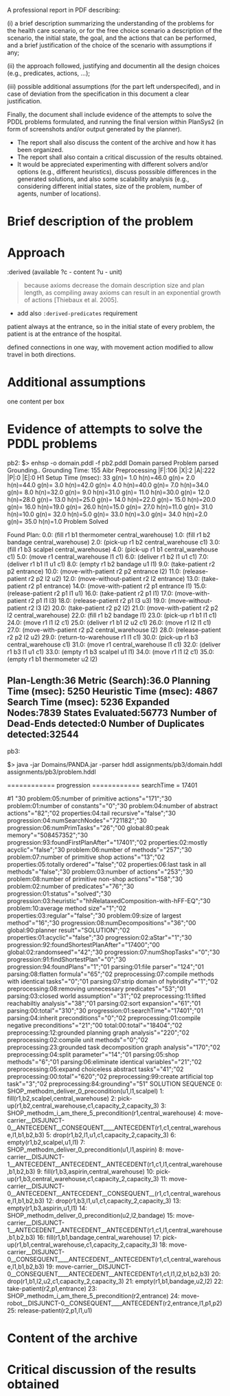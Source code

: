 A professional report in PDF describing: 

(i) a brief description summarizing the understanding of the problems for the health care scenario, or for the free choice scenario a description of the scenario, the initial state, the goal, and the actions that can be performed, and a brief justification of the choice of the scenario with assumptions if any; 

(ii) the approach followed, justifying and documentin all the design choices (e.g., predicates, actions, ...); 

(iii) possible additional assumptions (for the part left underspecifed), and in case of deviation from the specification in this document a clear justification. 

Finally, the document shall include evidence of the attempts to solve the PDDL problems formulated, and running the final version within PlanSys2 (in form of screenshots and/or output generated by the planner).
- The report shall also discuss the content of the archive and how it has been organized.
- The report shall also contain a critical discussion of the results obtained.
- It would be appreciated experimenting with different solvers and/or options (e.g., different heuristics), discuss posssible differences in the generated solutions, and also some scalability analysis (e.g., considering different initial states, size of the problem, number of agents, number of locations).

# Brief description of the problem

# Approach

:derived (available ?c - content ?u - unit) 
    
> because axioms decrease the domain description size and plan length, as compiling away axioms can result in an exponential growth of actions [Thiebaux et al. 2005]. 

- add also `:derived-predicates` requirement

patient always at the entrance, so in the initial state of every problem, the patient is at the entrance of the hospital.

defined connections in one way, with movement action modified to allow travel in both directions.

# Additional assumptions
one content per box

# Evidence of attempts to solve the PDDL problems

pb2:
$> enhsp -o domain.pddl -f pb2.pddl
Domain parsed
Problem parsed
Grounding..
Grounding Time: 155
Aibr Preprocessing
|F|:106
|X|:2
|A|:222
|P|:0
|E|:0
H1 Setup Time (msec): 33
 g(n)= 1.0 h(n)=46.0
 g(n)= 2.0 h(n)=44.0
 g(n)= 3.0 h(n)=42.0
 g(n)= 4.0 h(n)=40.0
 g(n)= 7.0 h(n)=34.0
 g(n)= 8.0 h(n)=32.0
 g(n)= 9.0 h(n)=31.0
 g(n)= 11.0 h(n)=30.0
 g(n)= 12.0 h(n)=28.0
 g(n)= 13.0 h(n)=25.0
 g(n)= 14.0 h(n)=22.0
 g(n)= 15.0 h(n)=20.0
 g(n)= 16.0 h(n)=19.0
 g(n)= 26.0 h(n)=15.0
 g(n)= 27.0 h(n)=11.0
 g(n)= 31.0 h(n)=10.0
 g(n)= 32.0 h(n)=5.0
 g(n)= 33.0 h(n)=3.0
 g(n)= 34.0 h(n)=2.0
 g(n)= 35.0 h(n)=1.0
Problem Solved

Found Plan:
0.0: (fill r1 b1 thermometer central_warehouse)
1.0: (fill r1 b2 bandage central_warehouse)
2.0: (pick-up r1 b2 central_warehouse c1)
3.0: (fill r1 b3 scalpel central_warehouse)
4.0: (pick-up r1 b1 central_warehouse c1)
5.0: (move r1 central_warehouse l1 c1)
6.0: (deliver r1 b2 l1 u1 c1)
7.0: (deliver r1 b1 l1 u1 c1)
8.0: (empty r1 b2 bandage u1 l1)
9.0: (take-patient r2 p2 entrance)
10.0: (move-with-patient r2 p2 entrance l2)
11.0: (release-patient r2 p2 l2 u2)
12.0: (move-without-patient r2 l2 entrance)
13.0: (take-patient r2 p1 entrance)
14.0: (move-with-patient r2 p1 entrance l1)
15.0: (release-patient r2 p1 l1 u1)
16.0: (take-patient r2 p1 l1)
17.0: (move-with-patient r2 p1 l1 l3)
18.0: (release-patient r2 p1 l3 u3)
19.0: (move-without-patient r2 l3 l2)
20.0: (take-patient r2 p2 l2)
21.0: (move-with-patient r2 p2 l2 central_warehouse)
22.0: (fill r1 b2 bandage l1)
23.0: (pick-up r1 b1 l1 c1)
24.0: (move r1 l1 l2 c1)
25.0: (deliver r1 b1 l2 u2 c1)
26.0: (move r1 l2 l1 c1)
27.0: (move-with-patient r2 p2 central_warehouse l2)
28.0: (release-patient r2 p2 l2 u2)
29.0: (return-to-warehouse r1 l1 c1)
30.0: (pick-up r1 b3 central_warehouse c1)
31.0: (move r1 central_warehouse l1 c1)
32.0: (deliver r1 b3 l1 u1 c1)
33.0: (empty r1 b3 scalpel u1 l1)
34.0: (move r1 l1 l2 c1)
35.0: (empty r1 b1 thermometer u2 l2)

Plan-Length:36
Metric (Search):36.0
Planning Time (msec): 5250
Heuristic Time (msec): 4867
Search Time (msec): 5236
Expanded Nodes:7839
States Evaluated:56773
Number of Dead-Ends detected:0
Number of Duplicates detected:32544
----

pb3:

$> java -jar Domains/PANDA.jar -parser hddl assignments/pb3/domain.hddl assignments/pb3/problem.hddl 

============ progression ============
searchTime = 17401

#1 "30 problem:05:number of primitive actions"="171";"30 problem:01:number of constants"="0";"30 problem:04:number of abstract actions"="82";"02 properties:04:tail recursive"="false";"30 progression:04:numSearchNodes"="721182";"30 progression:06:numPrimTasks"="26";"00 global:80:peak memory"="508457352";"30 progression:93:foundFirstPlanAfter"="17401";"02 properties:02:mostly acyclic"="false";"30 problem:06:number of methods"="257";"30 problem:07:number of primitive shop actions"="13";"02 properties:05:totally ordered"="false";"02 properties:06:last task in all methods"="false";"30 problem:03:number of actions"="253";"30 problem:08:number of primitive non-shop actions"="158";"30 problem:02:number of predicates"="76";"30 progression:01:status"="solved";"30 progression:03:heuristic"="hhRelataxedComposition-with-hFF-EQ";"30 problem:10:average method size"="1";"02 properties:03:regular"="false";"30 problem:09:size of largest method"="16";"30 progression:08:numDecompositions"="36";"00 global:90:planner result"="SOLUTION";"02 properties:01:acyclic"="false";"30 progression:02:aStar"="1";"30 progression:92:foundShortestPlanAfter"="17400";"00 global:02:randomseed"="42";"30 progression:07:numShopTasks"="0";"30 progression:91:findShortestPlan"="0";"30 progression:94:foundPlans"="1";"01 parsing:01:file parser"="124";"01 parsing:08:flatten formula"="65";"02 preprocessing:07:compile methods with identical tasks"="0";"01 parsing:07:strip domain of hybridity"="1";"02 preprocessing:08:removing unnecessary predicates"="53";"01 parsing:03:closed world assumption"="31";"02 preprocessing:11:lifted reachabiltiy analysis"="38";"01 parsing:02:sort expansion"="61";"01 parsing:00:total"="310";"30 progression:01:searchTime"="17401";"01 parsing:04:inherit preconditions"="0";"02 preprocessing:01:compile negative preconditions"="21";"00 total:00:total"="18404";"02 preprocessing:12:grounded planning graph analysis"="220";"02 preprocessing:02:compile unit methods"="0";"02 preprocessing:23:grounded task decomposition graph analysis"="170";"02 preprocessing:04:split parameter"="14";"01 parsing:05:shop methods"="6";"01 parsing:06:eliminate identical variables"="21";"02 preprocessing:05:expand choiceless abstract tasks"="41";"02 preprocessing:00:total"="620";"02 preprocessing:99:create artificial top task"="3";"02 preprocessing:84:grounding"="51"
SOLUTION SEQUENCE
0: SHOP_methodm_deliver_0_precondition(u1,l1,scalpel)
1: fill(r1,b2,scalpel,central_warehouse)
2: pick-up(r1,b2,central_warehouse,c1,capacity_2,capacity_3)
3: SHOP_methodm_i_am_there_5_precondition(r1,central_warehouse)
4: move-carrier__DISJUNCT-0__ANTECEDENT__CONSEQUENT____ANTECEDENT(r1,c1,central_warehouse,l1,b1,b2,b3)
5: drop(r1,b2,l1,u1,c1,capacity_2,capacity_3)
6: empty(r1,b2,scalpel,u1,l1)
7: SHOP_methodm_deliver_0_precondition(u1,l1,aspirin)
8: move-carrier__DISJUNCT-1__ANTECEDENT__ANTECEDENT__ANTECEDENT(r1,c1,l1,central_warehouse,b1,b2,b3)
9: fill(r1,b3,aspirin,central_warehouse)
10: pick-up(r1,b3,central_warehouse,c1,capacity_2,capacity_3)
11: move-carrier__DISJUNCT-0__ANTECEDENT__ANTECEDENT__CONSEQUENT__(r1,c1,central_warehouse,l1,b1,b2,b3)
12: drop(r1,b3,l1,u1,c1,capacity_2,capacity_3)
13: empty(r1,b3,aspirin,u1,l1)
14: SHOP_methodm_deliver_0_precondition(u2,l2,bandage)
15: move-carrier__DISJUNCT-1__ANTECEDENT__ANTECEDENT__ANTECEDENT(r1,c1,l1,central_warehouse,b1,b2,b3)
16: fill(r1,b1,bandage,central_warehouse)
17: pick-up(r1,b1,central_warehouse,c1,capacity_2,capacity_3)
18: move-carrier__DISJUNCT-0__CONSEQUENT____ANTECEDENT__ANTECEDENT(r1,c1,central_warehouse,l1,b1,b2,b3)
19: move-carrier__DISJUNCT-0__CONSEQUENT____ANTECEDENT__ANTECEDENT(r1,c1,l1,l2,b1,b2,b3)
20: drop(r1,b1,l2,u2,c1,capacity_2,capacity_3)
21: empty(r1,b1,bandage,u2,l2)
22: take-patient(r2,p1,entrance)
23: SHOP_methodm_i_am_there_5_precondition(r2,entrance)
24: move-robot__DISJUNCT-0__CONSEQUENT____ANTECEDENT(r2,entrance,l1,p1,p2)
25: release-patient(r2,p1,l1,u1)


# Content of the archive

# Critical discussion of the results obtained